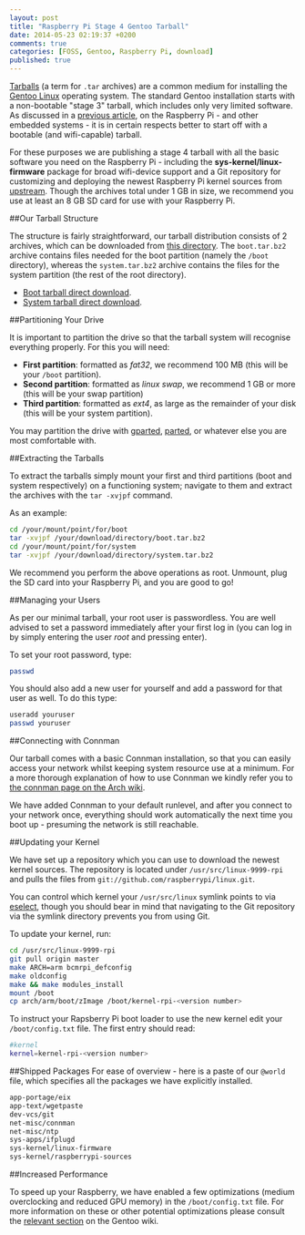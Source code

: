 ```yaml
---
layout: post
title: "Raspberry Pi Stage 4 Gentoo Tarball"
date: 2014-05-23 02:19:37 +0200
comments: true
categories: [FOSS, Gentoo, Raspberry Pi, download]
published: true
---
```


[Tarballs](https://en.wikipedia.org/wiki/Tarball) (a term for ```.tar``` archives) are a common medium for installing the [Gentoo Linux](https://en.wikipedia.org/wiki/Gentoo_linux) operating system.
The standard Gentoo installation starts with a non-bootable "stage 3" tarball, which includes only very limited software.
As discussed in a [previous article](http://tutorials.chymera.eu/blog/2014/05/21/gentoo-for-the-raspberry-pi/), on the Raspberry Pi - and other embedded systems - it is in certain respects better to start off with a bootable (and wifi-capable) tarball.

For these purposes we are publishing a stage 4 tarball with all the basic software you need on the Raspberry Pi - including the **sys-kernel/linux-firmware** package for broad wifi-device support and a Git repository for customizing and deploying the newest Raspberry Pi kernel sources from [upstream](git://github.com/raspberrypi/linux.git).
Though the archives total under 1 GB in size, we recommend you use at least an 8 GB SD card for use with your Raspberry Pi.

<!-- more -->

##Our Tarball Structure

The structure is fairly straightforward, our tarball distribution consists of 2 archives, which can be downloaded from [this directory](http://chymera.eu/resources/gentoo-stage4/).
The ```boot.tar.bz2``` archive contains files needed for the boot partition (namely the ```/boot``` directory), whereas the ```system.tar.bz2``` archive contains the files for the system partition (the rest of the root directory).

* [Boot tarball direct download](http://chymera.eu/resources/gentoo-stage4/boot.tar.bz2).
* [System tarball direct download](http://chymera.eu/resources/gentoo-stage4/system.tar.bz2).

##Partitioning Your Drive

It is important to partition the drive so that the tarball system will recognise everything properly.
For this you will need:

* **First partition**: formatted as *fat32*, we recommend 100 MB (this will be your ```/boot``` partition).
* **Second partition**: formatted as *linux swap*, we recommend 1 GB or more (this will be your swap partition)
* **Third partition**: formatted as *ext4*, as large as the remainder of your disk (this will be your system partition).

You may partition the drive with [gparted](http://en.wikipedia.org/wiki/Gparted), [parted](http://en.wikipedia.org/wiki/Parted), or whatever else you are most comfortable with.

##Extracting the Tarballs

To extract the tarballs simply mount your first and third partitions (boot and system respectively) on a functioning system; navigate to them and extract the archives with the ```tar -xvjpf``` command.

As an example:

```bash
cd /your/mount/point/for/boot
tar -xvjpf /your/download/directory/boot.tar.bz2
cd /your/mount/point/for/system
tar -xvjpf /your/download/directory/system.tar.bz2
```

We recommend you perform the above operations as root.
Unmount, plug the SD card into your Raspberry Pi, and you are good to go!

##Managing your Users

As per our minimal tarball, your root user is passwordless.
You are well advised to set a password immediately after your first log in (you can log in by simply entering the user *root* and pressing enter).

To set your root password, type:

```bash
passwd
```

You should also add a new user for yourself and add a password for that user as well.
To do this type:

```bash
useradd youruser
passwd youruser
```

##Connecting with Connman

Our tarball comes with a basic Connman installation, so that you can easily access your network whilst keeping system resource use at a minimum.
For a more thorough explanation of how to use Connman we kindly refer you to [the connman page on the Arch wiki](https://wiki.archlinux.org/index.php/Connman#Using_the_command_line_client).

We have added Connman to your default runlevel, and after you connect to your network once, everything should work automatically the next time you boot up - presuming the network is still reachable.

##Updating your Kernel

We have set up a repository which you can use to download the newest kernel sources.
The repository is located under ```/usr/src/linux-9999-rpi``` and pulls the files from ```git://github.com/raspberrypi/linux.git```.

You can control which kernel your ```/usr/src/linux``` symlink points to via [eselect](http://wiki.gentoo.org/wiki/Project:Eselect), though you should bear in mind that navigating to the Git repository via the symlink directory prevents you from using Git.

To update your kernel, run:

```bash
cd /usr/src/linux-9999-rpi
git pull origin master
make ARCH=arm bcmrpi_defconfig
make oldconfig
make && make modules_install
mount /boot
cp arch/arm/boot/zImage /boot/kernel-rpi-<version number>
```

To instruct your Rapsberry Pi boot loader to use the new kernel edit your ```/boot/config.txt``` file.
The first entry should read:

```bash
#kernel
kernel=kernel-rpi-<version number>
```

##Shipped Packages
For ease of overview - here is a paste of our ```@world``` file, which specifies all the packages we have explicitly installed.

```bash
app-portage/eix
app-text/wgetpaste
dev-vcs/git
net-misc/connman
net-misc/ntp
sys-apps/ifplugd
sys-kernel/linux-firmware
sys-kernel/raspberrypi-sources
```

##Increased Performance

To speed up your Raspberry, we have enabled a few optimizations (medium overclocking and reduced GPU memory) in the ```/boot/config.txt``` file.
For more information on these or other potential optimizations please consult the [relevant section](http://wiki.gentoo.org/wiki/Raspberry_Pi_Quick_Install_Guide#Overclocking) on the Gentoo wiki.

